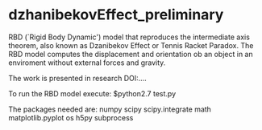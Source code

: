 # dzhanibekovEffect_preliminary
RBD (`Rigid Body Dynamic') model that reproduces the intermediate axis theorem, also known as Dzanibekov Effect or Tennis Racket Paradox. The RBD model computes the displacement and orientation ob an object in an enviroment without external forces and gravity.

The work is presented in research DOI:....

To run the RBD model execute:
$python2.7 test.py

The packages needed are:
numpy
scipy
scipy.integrate
math
matplotlib.pyplot
os
h5py
subprocess
